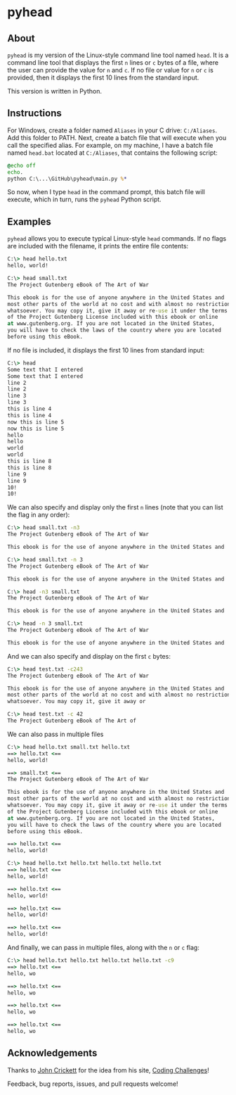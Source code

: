 # pyhead

## About
`pyhead` is my version of the Linux-style command line tool named `head`. It is a command line tool that displays the first `n` lines or `c` bytes of a file, where the user can provide the value for `n` and `c`. If no file or value for `n` or `c` is provided, then it displays the first 10 lines from the standard input.

This version is written in Python. 

## Instructions
For Windows, create a folder named `Aliases` in your C drive: `C:/Aliases`. Add this folder to PATH. Next, create a batch file that will execute when you call the specified alias. For example, on my machine, I have a batch file named `head.bat` located at `C:/Aliases`, that contains the following script:

```bat
@echo off
echo.
python C:\...\GitHub\pyhead\main.py %*
```

So now, when I type `head` in the command prompt, this batch file will execute, which in turn, runs the `pyhead` Python script. 

## Examples

`pyhead` allows you to execute typical Linux-style `head` commands. If no flags are included with the filename, it prints the entire file contents:

```cmd
C:\> head hello.txt
hello, world!
```

```cmd
C:\> head small.txt
The Project Gutenberg eBook of The Art of War

This ebook is for the use of anyone anywhere in the United States and
most other parts of the world at no cost and with almost no restrictions
whatsoever. You may copy it, give it away or re-use it under the terms
of the Project Gutenberg License included with this ebook or online
at www.gutenberg.org. If you are not located in the United States,
you will have to check the laws of the country where you are located
before using this eBook.
```

If no file is included, it displays the first 10 lines from standard input:

```cmd
C:\> head
Some text that I entered
Some text that I entered
line 2
line 2
line 3
line 3
this is line 4
this is line 4
now this is line 5
now this is line 5
hello
hello
world
world
this is line 8
this is line 8
line 9
line 9
10!
10!
```

We can also specify and display only the first `n` lines (note that you can list the flag in any order):

```cmd
C:\> head small.txt -n3
The Project Gutenberg eBook of The Art of War

This ebook is for the use of anyone anywhere in the United States and
```

```cmd
C:\> head small.txt -n 3
The Project Gutenberg eBook of The Art of War

This ebook is for the use of anyone anywhere in the United States and
```

```cmd
C:\> head -n3 small.txt 
The Project Gutenberg eBook of The Art of War

This ebook is for the use of anyone anywhere in the United States and
```

```cmd
C:\> head -n 3 small.txt 
The Project Gutenberg eBook of The Art of War

This ebook is for the use of anyone anywhere in the United States and
```

And we can also specify and display on the first `c` bytes:

```cmd
C:\> head test.txt -c243
The Project Gutenberg eBook of The Art of War

This ebook is for the use of anyone anywhere in the United States and
most other parts of the world at no cost and with almost no restrictions
whatsoever. You may copy it, give it away or
``` 

```cmd
C:\> head test.txt -c 42 
The Project Gutenberg eBook of The Art of
```

We can also pass in multiple files

```cmd
C:\> head hello.txt small.txt hello.txt 
==> hello.txt <==
hello, world!

==> small.txt <==
The Project Gutenberg eBook of The Art of War

This ebook is for the use of anyone anywhere in the United States and
most other parts of the world at no cost and with almost no restrictions
whatsoever. You may copy it, give it away or re-use it under the terms
of the Project Gutenberg License included with this ebook or online
at www.gutenberg.org. If you are not located in the United States,
you will have to check the laws of the country where you are located
before using this eBook.

==> hello.txt <==
hello, world!
```

```cmd
C:\> head hello.txt hello.txt hello.txt hello.txt
==> hello.txt <==
hello, world!

==> hello.txt <==
hello, world!

==> hello.txt <==
hello, world!

==> hello.txt <==
hello, world!
```

And finally, we can pass in multiple files, along with the `n` or `c` flag:

```cmd
C:\> head hello.txt hello.txt hello.txt hello.txt -c9
==> hello.txt <==
hello, wo

==> hello.txt <==
hello, wo

==> hello.txt <==
hello, wo

==> hello.txt <==
hello, wo
```


## Acknowledgements
Thanks to [John Crickett](https://github.com/JohnCrickett) for the idea from his site, [Coding Challenges](https://codingchallenges.fyi/challenges/challenge-wc)!

Feedback, bug reports, issues, and pull requests welcome!